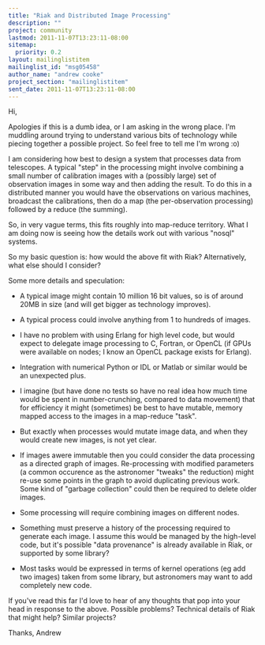 ```yaml
---
title: "Riak and Distributed Image Processing"
description: ""
project: community
lastmod: 2011-11-07T13:23:11-08:00
sitemap:
  priority: 0.2
layout: mailinglistitem
mailinglist_id: "msg05458"
author_name: "andrew cooke"
project_section: "mailinglistitem"
sent_date: 2011-11-07T13:23:11-08:00
---
```


Hi,

Apologies if this is a dumb idea, or I am asking in the wrong place. I'm
muddling around trying to understand various bits of technology while piecing
together a possible project. So feel free to tell me I'm wrong :o)

I am considering how best to design a system that processes data from
telescopes. A typical "step" in the processing might involve combining a
small number of calibration images with a (possibly large) set of observation
images in some way and then adding the result. To do this in a distributed
manner you would have the observations on various machines, broadcast the
calibrations, then do a map (the per-observation processing) followed by a
reduce (the summing).

So, in very vague terms, this fits roughly into map-reduce territory. What I
am doing now is seeing how the details work out with various "nosql" systems.

So my basic question is: how would the above fit with Riak? Alternatively,
what else should I consider?

Some more details and speculation:

 - A typical image might contain 10 million 16 bit values, so is of around
 20MB in size (and will get bigger as technology improves).

 - A typical process could involve anything from 1 to hundreds of images.

 - I have no problem with using Erlang for high level code, but would expect
 to delegate image processing to C, Fortran, or OpenCL (if GPUs were
 available on nodes; I know an OpenCL package exists for Erlang).

 - Integration with numerical Python or IDL or Matlab or similar would be an
 unexpected plus.

 - I imagine (but have done no tests so have no real idea how much time would
 be spent in number-crunching, compared to data movement) that for
 efficiency it might (sometimes) be best to have mutable, memory mapped
 access to the images in a map-reduce "task".

 - But exactly when processes would mutate image data, and when they would
 create new images, is not yet clear.

 - If images awere immutable then you could consider the data processing as a
 directed graph of images. Re-processing with modified parameters (a common
 occurence as the astronomer "tweaks" the reduction) might re-use some
 points in the graph to avoid duplicating previous work. Some kind of
 "garbage collection" could then be required to delete older images.

 - Some processing will require combining images on different nodes.

 - Something must preserve a history of the processing required to generate
 each image. I assume this would be managed by the high-level code, but
 it's possible "data provenance" is already available in Riak, or supported
 by some library?

 - Most tasks would be expressed in terms of kernel operations (eg add two
 images) taken from some library, but astronomers may want to add completely
 new code.

If you've read this far I'd love to hear of any thoughts that pop into your
head in response to the above. Possible problems? Technical details of Riak
that might help? Similar projects?

Thanks,
Andrew

